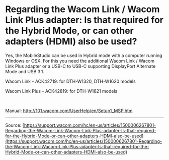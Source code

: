# Regarding the Wacom Link / Wacom Link Plus adapter: Is that required for the Hybrid Mode, or can other adapters (HDMI) also be used?

Yes, the MobileStudio can be used in Hybrid mode with a computer running Windows or OSX. For this you need the additional Wacom Link / Wacom Link Plus adapter or a USB-C to USB-C supporting DisplayPort Alternate Mode and USB 3.1.


Wacom Link - ACK42719: for DTH-W1320, DTH-W1620 models


Wacom Link Plus - ACK42819: for DTH-W1621 models


 


Manual: http://101.wacom.com/UserHelp/en/Setup1_MSP.htm

---
Source: [https://support.wacom.com/hc/en-us/articles/1500006267801-Regarding-the-Wacom-Link-Wacom-Link-Plus-adapter-Is-that-required-for-the-Hybrid-Mode-or-can-other-adapters-HDMI-also-be-used](https://support.wacom.com/hc/en-us/articles/1500006267801-Regarding-the-Wacom-Link-Wacom-Link-Plus-adapter-Is-that-required-for-the-Hybrid-Mode-or-can-other-adapters-HDMI-also-be-used)
